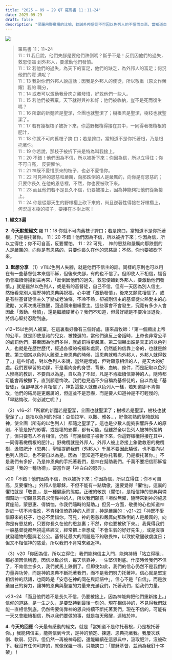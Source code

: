 ```yaml
---
title: "2025 – 09 – 29 QT 羅馬書 11：11~24"
date: 2025-09-29
draft: false
description: "保羅用野橄欖的比喻，勸誡外邦信徒不可因以色列人的不信而自高，當知道自己是因信被接到好橄欖樹上，應當存敬畏的心。"
---
```


![](/images/qt.jpg)

> 羅馬書 11：11~24  
> 11：11 我且說，他們失腳是要他們跌倒嗎？斷乎不是！反倒因他們的過失，救恩便臨 到外邦人，要激動他們發憤。  
11：12 若他們的過失，為天下的富足，他們的缺乏，為外邦人的富足；何況他們的豐 滿呢？  
11：13 我對你們外邦人說這話；因我是外邦人的使徒，所以敬重（原文作榮耀）我的 職分，  
11：14 或者可以激動我骨肉之親發憤，好救他們一些人。  
11：15 若他們被丟棄，天下就得與神和好；他們被收納，豈不是死而復生嗎？  
11：16 所獻的新麵若是聖潔，全團也就聖潔了；樹根若是聖潔，樹枝也就聖潔了。  
11：17 若有幾根枝子被折下來，你這野橄欖得接在其中，一同得著橄欖根的肥汁，  
11：18 你就不可向舊枝子誇 口；若是誇口，當知道不是你托著根，乃是根托著你。  
11：19 你若說，那枝子被折下來是特為叫我接上。  
11：20 不錯！他們因為不信，所以被折下來；你因為信，所以立得住；你不可自高， 反要懼怕。  
11：21 神既不愛惜原來的枝子，也必不愛惜你。  
11：22 可見神的恩慈和嚴厲，向那跌倒的人是嚴厲的，向你是有恩慈的；只要你長久 在他的恩慈裡，不然，你也要被砍下來。  
11：23 而且他們若不是長久不信，仍要被接上，因為神能夠把他們從新接上。      
11：24 你是從那天生的野橄欖上砍下來的，尚且逆著性得接在好橄欖上，何況這本樹的枝子，要接在本樹上呢！  



**1.  經文3遍**

**2. 今天默想經文**
羅 11：18 你就不可向舊枝子誇口；若是誇口，當知道不是你托著根，乃是根托著你。
11：20 不錯！他們因為不信，所以被折下來；你因為信，所以立得住；你不可自高，反要懼怕。
11：22 可見，　神的恩慈和嚴厲向那跌倒的人是嚴厲的，向你是有恩慈的，只要你長久在他的恩慈裏；不然，你也要被砍下來。

**3. 默想分享**
（1）v11以色列人失腳，就是他們不信主的話。同樣的原則也可以用在有一些基督徒本來信耶穌，但後來失腳，有的也不信了。但即使人不相信，福音仍會繼續傳揚到主再來，「反倒因他們的過失，救恩便臨到外邦人，要激動他們發憤。」就是雖然以色列人，或是有的基督徒，自己不信，但有一天因為別人信主，然後看見別人經歷神的恩典與祝福，心中被「激動發憤」，後來又願意相信了。或是有些基督徒信主久了變成老油條，不冷不熱，卻被剛信主的基督徒火熱愛主的心激勵，又再次挑旺甦醒，回過頭來繼續愛主。這些事會不會發生，究竟有多少人會因此「激動、發憤」，還是繼續硬著心？我們不知道，但最好總是不要冷淡退後，將信心堅持忍耐到底。

v12~15以色列人被棄，在這裏看好像有三個好處。康來昌牧師：「第一個顯出上帝的公平，就是即使是祂的兒女、被揀選的，當他們違反上帝話時，上帝也非常公平的處罰他們，甚至因為他們多得，就處罰得更嚴厲。第二個顯出誰是真正的以色列人，也就是在歷世歷代，經過各樣的祝福和處罰，仍然能夠信靠上帝的，也就是餘數。第三個當以色列人離棄上帝恩典的時候，這恩典就轉向外邦人，外邦人就得救了。」這些好處，對以色列人來說，當然是壞處，但對願意相信的人，是天大的好處。我們要學習的功課，不是看肉身的身世、背景、血統、條件，而是記取以色列人慘痛的教訓，不要自以為是，自以為了不起，凡是不肯繼續信靠神的人，隨時都可能會再被撇下，直到願意悔改。我們也見過不少自稱為基督徒的，自以為是「基督徒」，但卻早就不肯相信了，神對這些人就像以色列人一樣，若知道卻不肯悔改，他們的結局是更嚴厲的，但這並不是恐嚇，而是要人知道神是不可輕慢的，「早點悔改，何必滅亡呢？」

（2）v16~21「所獻的新麵若是聖潔，全團也就聖潔了；樹根若是聖潔，樹枝也就聖潔了。」是指以色列的列祖：亞伯拉罕、以撒、雅各…，好像初熟的祭物獻給神，使全團（所有的以色列人）都隨之聖潔了。這也是少數人能夠影響許多人的原則，不管是好的影響，或是壞的影響，都有可能。但雖然全以色列人被神所接納了，但只要有人不肯相信，仍然「有幾根枝子被折下來，你這野橄欖得接在其中，一同得著橄欖根的肥汁。」野橄欖就是外邦人，外邦人被上帝接上象徵救恩的橄欖樹，汲取肥汁（恩典），聖經提醒我們（外邦人）千萬不要因此驕傲，也不要向以色列人誇口，也不要自以為是。因為「當知道不是你托著根，乃是根托著你。」不是我們有多好，乃是神恩典的手托著我們，是神在幫助我們。千萬不要把信耶穌當成是「我的一種功德」，要當作是「神白白的恩典」。

v20「不錯！他們因為不信，所以被折下來；你因為信，所以立得住；你不可自高，反要懼怕。」外邦人信耶穌，不但不能有一點驕傲，還要覺得「懼怕」，這裏的懼怕就是「敬畏」，是一種健康的態度。正確的敬畏（懼怕），是相信神的恩典與憐憫幫助一切願意來尋求倚靠神的人，所以我們願意「坦然無懼，隨時來到神的施恩寶座前，蒙恩惠、得憐恤，作我們隨時的幫助。」但另一方面，敬畏的心也知道神對於一切不肯悔改，不肯相信倚靠神的人而言，神是嚴厲的：v21~22「神既不愛惜原來的枝子，也必不愛惜你。可見，神的恩慈和嚴厲向那跌倒的人是嚴厲的，向你是有恩慈的，只要你長久在他的恩慈裏；不然，你也要被砍下來。」我覺得我們一般基督徒都無視這些經文，經常把上帝想成「不會生氣的好好先生」，或是沒事就發禮物的聖誕老公公。基督徒最大的問題是不夠敬畏神，以致於儆醒敬虔度日；但又不相信神的慈愛，所以我們不肯常來親近神。

（3）v20「你因為信，所以立得住」我們能夠信主入門，能夠持續「站立得穩」，都必須因信稱義，因信以致於信，每天信靠神，一生堅信到底。什麼時候我們不信了，不肯信主多久，我們就馬上跌倒了。但即使如此，我們的信心仍然不是我們的力量與功勞，而是神的恩典不斷托著我們，而不是我們努力托著神。信心就是堅定相信神的話語，也同時是「安息在神的同在與話語中」，信心不是「自信」，而是放棄自己的努力，讓神的恩典與聖靈的力量來充滿我們，托著我們，給我們力量。

v23~24 「而且他們若不是長久不信，仍要被接上，因為神能夠把他們重新接上。」信仰的道路，是一生之久，是要堅持到最後一刻的。現在相信神的，不見得我們就能一直相信到底，仍然需要倚靠神的恩典持續不斷托著我們。現在不信的，可能有一天又會繼續相信，所以我們要做的事，就是每天儆醒，連結於神。

**4. 今天的回應**
今天最有感動的經文，就是「當知道不是你托著根，乃是根托著你。」我能夠信主，能夠信到今天，是神的預定、揀選、恩典托著我。我屢次跌倒、軟弱、犯罪，但仍然一再被神尋回，還能繼續在這恩典中，汲取肥汁，沒被砍下。我沒有任何可誇的，就像保羅一樣，只能誇口：「耶穌基督，並祂為我釘十字架」！

